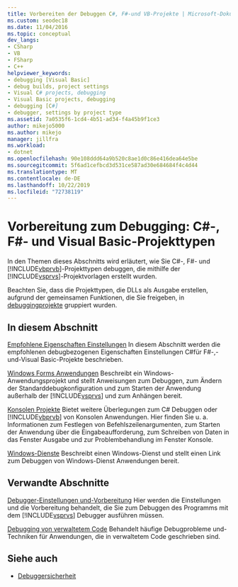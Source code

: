 ```yaml
---
title: Vorbereiten der Debuggen C#, F#-und VB-Projekte | Microsoft-Dokumentation
ms.custom: seodec18
ms.date: 11/04/2016
ms.topic: conceptual
dev_langs:
- CSharp
- VB
- FSharp
- C++
helpviewer_keywords:
- debugging [Visual Basic]
- debug builds, project settings
- Visual C# projects, debugging
- Visual Basic projects, debugging
- debugging [C#]
- debugger, settings by project type
ms.assetid: 7a0535f6-1cd4-4b51-ad34-f4a45b9f1ce3
author: mikejo5000
ms.author: mikejo
manager: jillfra
ms.workload:
- dotnet
ms.openlocfilehash: 90e108ddd64a9b520c8ae1d0c86e416dea64e5be
ms.sourcegitcommit: 5f6ad1cefbcd3d531ce587ad30e684684f4c4d44
ms.translationtype: MT
ms.contentlocale: de-DE
ms.lasthandoff: 10/22/2019
ms.locfileid: "72738119"
---
```

# <a name="debugging-preparation-c-f-and-visual-basic-project-types"></a>Vorbereitung zum Debugging: C#-, F#- und Visual Basic-Projekttypen
In den Themen dieses Abschnitts wird erläutert, wie Sie C#-, F#- und [!INCLUDE[vbprvb](../code-quality/includes/vbprvb_md.md)]-Projekttypen debuggen, die mithilfe der [!INCLUDE[vsprvs](../code-quality/includes/vsprvs_md.md)]-Projektvorlagen erstellt wurden.

 Beachten Sie, dass die Projekttypen, die DLLs als Ausgabe erstellen, aufgrund der gemeinsamen Funktionen, die Sie freigeben, in [debuggingprojekte](../debugger/debugging-dll-projects.md) gruppiert wurden.

## <a name="in-this-section"></a>In diesem Abschnitt
 [Empfohlene Eigenschaften Einstellungen](../debugger/managed-debugging-recommended-property-settings.md) In diesem Abschnitt werden die empfohlenen debugbezogenen Eigenschaften Einstellungen C#für F#-,-und-Visual Basic-Projekte beschrieben.

 [Windows Forms Anwendungen](../debugger/debugging-preparation-windows-forms-applications.md) Beschreibt ein Windows-Anwendungsprojekt und stellt Anweisungen zum Debuggen, zum Ändern der Standarddebugkonfiguration und zum Starten der Anwendung außerhalb der [!INCLUDE[vsprvs](../code-quality/includes/vsprvs_md.md)] und zum Anhängen bereit.

 [Konsolen Projekte](../debugger/debugging-preparation-console-projects.md) Bietet weitere Überlegungen zum C# Debuggen oder [!INCLUDE[vbprvb](../code-quality/includes/vbprvb_md.md)] von Konsolen Anwendungen. Hier finden Sie u. a. Informationen zum Festlegen von Befehlszeilenargumenten, zum Starten der Anwendung über die Eingabeaufforderung, zum Schreiben von Daten in das Fenster Ausgabe und zur Problembehandlung im Fenster Konsole.

 [Windows-Dienste](../debugger/debugging-preparation-windows-services.md) Beschreibt einen Windows-Dienst und stellt einen Link zum Debuggen von Windows-Dienst Anwendungen bereit.

## <a name="related-sections"></a>Verwandte Abschnitte
 [Debugger-Einstellungen und-Vorbereitung](../debugger/debugger-settings-and-preparation.md) Hier werden die Einstellungen und die Vorbereitung behandelt, die Sie zum Debuggen des Programms mit dem [!INCLUDE[vsprvs](../code-quality/includes/vsprvs_md.md)] Debugger ausführen müssen.

 [Debugging von verwaltetem Code](../debugger/debugging-managed-code.md) Behandelt häufige Debugprobleme und-Techniken für Anwendungen, die in verwaltetem Code geschrieben sind.

## <a name="see-also"></a>Siehe auch
- [Debuggersicherheit](../debugger/debugger-security.md)